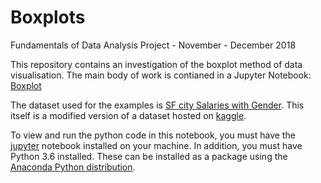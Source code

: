 # Boxplots

Fundamentals of Data Analysis Project - November - December 2018

This repository contains an investigation of the boxplot method of data visualisation. The main body of work is contianed in a Jupyter Notebook: [Boxplot](https://github.com/davesheils/Boxplots/blob/master/Boxplots%20Projects.ipynb)


The dataset used for the examples is [SF city Salaries with Gender](https://raw.githubusercontent.com/davesheils/Boxplots/master/SF_salary_data_gender.csv). This itself is a modified version of a dataset hosted on [kaggle](https://www.kaggle.com/ronaldtroncoso20/sf-salaries-extended).



To view and run the python code in this notebook, you must have the [jupyter](http://jupyter.org/) notebook installed on your machine. In addition, you must have Python 3.6 installed. These can be installed as a package using the [Anaconda Python distribution](https://www.anaconda.com/).

